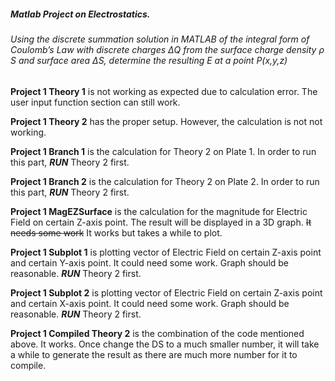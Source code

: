 ##### Matlab Project on Electrostatics.

###### Using the discrete summation solution in MATLAB of the integral form of Coulomb’s Law with discrete charges ΔQ from the surface charge density ρ S and surface area ΔS, determine the resulting E at a point P(x,y,z)

**Project 1 Theory 1** is not working as expected due to calculation error. The user input function section can still work.

**Project 1 Theory 2** has the proper setup. However, the calculation is not not working.

**Project 1 Branch 1** is the calculation for Theory 2 on Plate 1. In order to run this part, **_RUN_** Theory 2 first.

**Project 1 Branch 2** is the calculation for Theory 2 on Plate 2. In order to run this part, **_RUN_** Theory 2 first.

**Project 1 MagEZSurface** is the calculation for the magnitude for Electric Field on certain Z-axis point. 
  The result will be displayed in a 3D graph. ~~It needs some work~~ It works but takes a while to plot.
  
**Project 1 Subplot 1** is plotting vector of Electric Field on certain Z-axis point and certain Y-axis point.
  It could need some work. Graph should be reasonable. **_RUN_** Theory 2 first.

**Project 1 Subplot 2** is plotting vector of Electric Field on certain Z-axis point and certain X-axis point.
  It could need some work. Graph should be reasonable. **_RUN_** Theory 2 first.
  
**Project 1 Compiled Theory 2** is the combination of the code mentioned above. It works. Once change the DS to a much smaller number, it will take a while to generate the result as there are much more number for it to compile.
